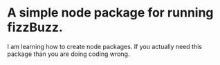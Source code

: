 # A simple node package for running fizzBuzz.

I am learning how to create node packages.
If you actually need this package than you are doing coding wrong.
